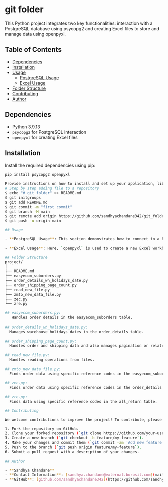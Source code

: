 # git folder
This Python project integrates two key functionalities: interaction with a PostgreSQL database using psycopg2 and creating Excel files to store and manage data using openpyxl.

## Table of Contents

- [Dependencies](#dependencies)
- [Installation](#installation)
- [Usage](#usage)
  - [PostgreSQL Usage](#postgresql-usage)
  - [Excel Usage](#excel-usage)
- [Folder Structure](#folder-structure)
- [Contributing](#contributing)
- [Author](#author)

## Dependencies

- Python 3.9.13
- `psycopg2` for PostgreSQL interaction
- `openpyxl` for creating Excel files

## Installation

Install the required dependencies using pip:

```bash
pip install psycopg2 openpyxl

Provide instructions on how to install and set up your application, library, or project. Include any dependencies that need to be installed and how to install them.
# Step by step adding file to a repository 
$ echo "# git_folder" >> README.md
$ git initgroups
$ git add README.md 
$ git commit -m "first commit"
$ git branch -M main
$ git remote add origin https://github.com/sandhyachandane342/git_folder.git
$ git push -u origin main

## Usage

- **PostgreSQL Usage**: This section demonstrates how to connect to a PostgreSQL database using `psycopg2`, execute SQL queries, fetch results, and manage connections safely.
  
- **Excel Usage**: Here, `openpyxl` is used to create a new Excel workbook (`example.xlsx`), add data to its worksheet, and save the workbook to disk.

## Folder Structure
project/
│
├── README.md
├── easyecom_suborders.py
├── order_details_wh_holidays_date.py
├── order_shipping_page_count.py
├── read_new_file.py
├── zmto_new_data_file.py
├── zec.py
└── zre.py

## easyecom_suborders.py: 
   Handles order details in the easyecom_suborders table.
         
## order_details_wh_holidays_date.py: 
  Manages warehouse holidays dates in the order_details table.
          
## order_shipping_page_count.py: 
  Handles order and shipping data and also manages pagination or related functionalities.
           
## read_new_file.py: 
  Handles reading operations from files.
           
## zmto_new_data_file.py: 
  Finds order data using specific reference codes in the easyecom_suborders table.
           
## zec.py: 
  Finds order data using specific reference codes in the order_details table.
                     
## zre.py: 
  Finds data using specific reference codes in the all_return table.

## Contributing

We welcome contributions to improve the project! To contribute, please follow these steps:

1. Fork the repository on GitHub.
2. Clone your forked repository (`git clone https://github.com/your-username/project.git`).
3. Create a new branch (`git checkout -b feature/my-feature`).
4. Make your changes and commit them (`git commit -am 'Add new feature'`).
5. Push to the branch (`git push origin feature/my-feature`).
6. Submit a pull request with a description of your changes.
           
## Author

- **Sandhya Chandane**
- **Contact Information**: [sandhya.chandane@external.borosil.com](mailto:sandhya.chandane@external.borosil.com)
- **GitHub**: [github.com/sandhyachandane342](https://github.com/sandhyachandane342)
